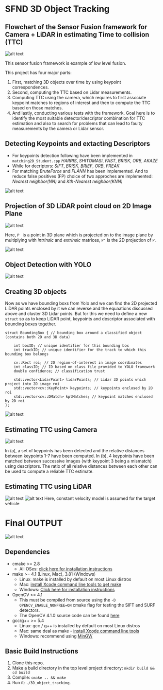 # SFND 3D Object Tracking

## Flowchart of the Sensor Fusion framework for Camera + LiDAR in estimating Time to collision (TTC)

![alt text](https://github.com/curio-code/Udacity-SensorFusion-Nanodegree-Camera/blob/master/images/codeFlow.png)

This sensor fusion framework is example of low level fusion.

This project has four major parts: 
1. First, matching 3D objects over time by using keypoint correspondences. 
2. Second, computing the TTC based on Lidar measurements. 
3. Computing TTC using the camera, which requires to first associate keypoint matches to regions of interest and then to compute the TTC based on those matches. 
4. And lastly, conducting various tests with the framework. Goal here is to identify the most suitable detector/descriptor combination for TTC estimation and also to search for problems that can lead to faulty measurements by the camera or Lidar sensor.

## Detecting Keypoints and extacting Descriptors
* For keypoints detection following have been implemented in ```matching2D_Student.cpp```
  *HARRIS*, *SHITOMASI*, *FAST*, *BRISK*, *ORB*, *AKAZE*
* While for decriptors: *SIFT*, *BRISK*, *BRIEF*, *ORB*, *FREAK*
* For matching *BruteForce* and *FLANN* has been implemented. And to reduce false positives (FP) choice of two approches are implemented: *Nearest neighbor(NN)* and *Kth-Nearest neighbor(KNN)*

![alt text](https://github.com/curio-code/Udacity-SensorFusion-Nanodegree-Camera/blob/master/images/ptsMatch.jpg)

## Projection of 3D LiDAR point cloud on 2D Image Plane
![alt text](https://github.com/curio-code/Udacity-SensorFusion-Nanodegree-Camera/blob/master/images/eq_Lidar-cam.png)

Here, ```P ``` is a point in 3D plane which is projected on to the image plane by multiplying with *intrinsic* and *extrinsic* matrices, ``` P' ``` is the 2D projection of ```P```.

![alt text](https://github.com/curio-code/Udacity-SensorFusion-Nanodegree-Camera/blob/master/images/Cam-LidarProj.png)

## Object Detection with YOLO
![alt text](https://github.com/curio-code/Udacity-SensorFusion-Nanodegree-Camera/blob/master/images/yolo.png)

## Creating 3D objects
Now as we have bounding boxs from Yolo and we can find the 2D projected LiDAR points enclosed by it we can reverse and the equaations  discussed above and cluster 3D Lidar points. But for this we need to define a new ```struct``` so as to keep LiDAR point, keypoints and descriptor associated with bounding boxes together.

```
struct BoundingBox { // bounding box around a classified object (contains both 2D and 3D data)

    int boxID; // unique identifier for this bounding box
    int trackID; // unique identifier for the track to which this bounding box belongs

    cv::Rect roi; // 2D region-of-interest in image coordinates
    int classID; // ID based on class file provided to YOLO framework
    double confidence; // classification trust

    std::vector<LidarPoint> lidarPoints; // Lidar 3D points which project into 2D image roi
    std::vector<cv::KeyPoint> keypoints; // keypoints enclosed by 2D roi
    std::vector<cv::DMatch> kptMatches; // keypoint matches enclosed by 2D roi
};
```
![alt text](https://github.com/curio-code/Udacity-SensorFusion-Nanodegree-Camera/blob/master/images/LidarBBox.png)

## Estimating TTC using Camera
![alt text](https://github.com/curio-code/Udacity-SensorFusion-Nanodegree-Camera/blob/master/images/TTC_Cam_3.jpg)

In (a), a set of keypoints has been detected and the relative distances between keypoints 1-7 have been computed. In (b), 4 keypoints have been matched between successive images (with keypoint 3 being a mismatch) using descriptors. The ratio of all relative distances between each other can be used to compute a reliable TTC estimate.

## Estimating TTC using LiDAR
![alt text](https://github.com/curio-code/Udacity-SensorFusion-Nanodegree-Camera/blob/master/images/TTC_Lid_1.png)
![alt text](https://github.com/curio-code/Udacity-SensorFusion-Nanodegree-Camera/blob/master/images/TTC_Lid_2.png)
Here, constant velocity model is assumed for the target vehicle

# Final OUTPUT
![alt text](https://github.com/curio-code/Udacity-SensorFusion-Nanodegree-Camera/blob/master/images/Result.png)


## Dependencies
* cmake >= 2.8
  * All OSes: [click here for installation instructions](https://cmake.org/install/)
* make >= 4.1 (Linux, Mac), 3.81 (Windows)
  * Linux: make is installed by default on most Linux distros
  * Mac: [install Xcode command line tools to get make](https://developer.apple.com/xcode/features/)
  * Windows: [Click here for installation instructions](http://gnuwin32.sourceforge.net/packages/make.htm)
* OpenCV >= 4.1
  * This must be compiled from source using the `-D OPENCV_ENABLE_NONFREE=ON` cmake flag for testing the SIFT and SURF detectors.
  * The OpenCV 4.1.0 source code can be found [here](https://github.com/opencv/opencv/tree/4.1.0)
* gcc/g++ >= 5.4
  * Linux: gcc / g++ is installed by default on most Linux distros
  * Mac: same deal as make - [install Xcode command line tools](https://developer.apple.com/xcode/features/)
  * Windows: recommend using [MinGW](http://www.mingw.org/)

## Basic Build Instructions

1. Clone this repo.
2. Make a build directory in the top level project directory: `mkdir build && cd build`
3. Compile: `cmake .. && make`
4. Run it: `./3D_object_tracking`.
